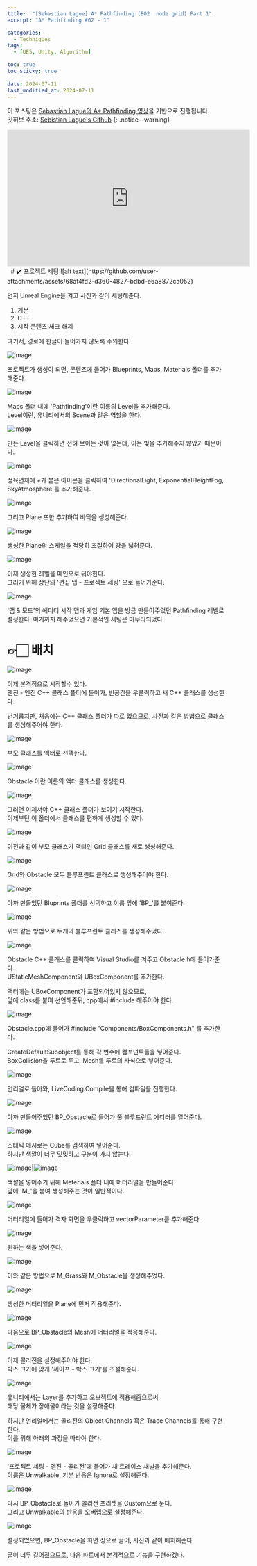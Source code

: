 ```yaml
---
title:  "[Sebastian Lague] A* Pathfinding (E02: node grid) Part 1"
excerpt: "A* Pathfinding #02 - 1"

categories:
  - Techniques
tags:
  - [UE5, Unity, Algorithm]

toc: true
toc_sticky: true
 
date: 2024-07-11
last_modified_at: 2024-07-11
---
```

이 포스팅은 [Sebastian Lague의 A* Pathfinding 영상](https://youtu.be/nhiFx28e7JY?si=81JsxqYwW6M3Jd1n)을 기반으로 진행됩니다.  
깃허브 주소: [Sebistian Lague's Github](https://github.com/SebLague/Pathfinding/blob/master/Episode%2002%20-%20grid/Assets/Grid.cs)
{: .notice--warning}

<iframe width="560" height="315" src="https://www.youtube.com/embed/nhiFx28e7JY?si=81JsxqYwW6M3Jd1n" title="YouTube video player" frameborder="0" allow="accelerometer; autoplay; clipboard-write; encrypted-media; gyroscope; picture-in-picture; web-share" referrerpolicy="strict-origin-when-cross-origin" allowfullscreen></iframe>
&nbsp;
# ✔️ 프로젝트 세팅
![alt text](https://github.com/user-attachments/assets/68af4fd2-d360-4827-bdbd-e6a8872ca052)

먼저 Unreal Engine을 켜고 사진과 같이 세팅해준다.
1. 기본
2. C++
3. 시작 콘텐츠 체크 해제

여기서, 경로에 한글이 들어가지 않도록 주의한다.

![image](https://github.com/user-attachments/assets/93b7c603-fd2b-4d37-8b8f-d162f64408f4)

프로젝트가 생성이 되면, 콘텐츠에 들어가 Blueprints, Maps, Materials 폴더를 추가해준다.

![image](https://github.com/user-attachments/assets/ecc33e87-b305-4444-bca8-48b22183b37c)

Maps 폴더 내에 'Pathfinding'이란 이름의 Level을 추가해준다.  
Level이란, 유니티에서의 Scene과 같은 역할을 한다.

![image](https://github.com/user-attachments/assets/a642216f-cefe-4ad7-b47b-6aaba4ef95a2)

만든 Level을 클릭하면 전혀 보이는 것이 없는데, 이는 빛을 추가해주지 않았기 때문이다.

![image](https://github.com/user-attachments/assets/2e77afad-cd52-4e35-992b-aabc5e630f7a)

정육면체에 +가 붙은 아이콘을 클릭하여 'DirectionalLight, ExponentialHeightFog, SkyAtmosphere'를 추가해준다.

![image](https://github.com/user-attachments/assets/5eec9b9f-690a-42e0-be89-84f85fa98913)

그리고 Plane 또한 추가하여 바닥을 생성해준다.

![image](https://github.com/user-attachments/assets/493e5ed7-e9f2-499b-99d2-d6d0fe8134f8)

생성한 Plane의 스케일을 적당히 조절하여 땅을 넓혀준다.

![image](https://github.com/user-attachments/assets/342f551b-9982-4804-a3ec-7396ed09452c)

이제 생성한 레벨을 메인으로 둬야한다.  
그러기 위해 상단의 '편집 탭 - 프로젝트 세팅' 으로 들어가준다.

![image](https://github.com/user-attachments/assets/f50f3c5f-e199-49de-ac16-e932498ed4e7)

'맵 & 모드'의 에디터 시작 맵과 게임 기본 맵을 방금 만들어주었던 Pathfinding 레벨로 설정한다.
여기까지 해주었으면 기본적인 세팅은 마무리되었다.

# 👉🏻 배치
![image](https://github.com/user-attachments/assets/96f84a66-69a4-4708-b7c0-a7220ce8874c)

이제 본격적으로 시작할수 있다.  
엔진 - 엔진 C++ 클래스 폴더에 들어가, 빈공간을 우클릭하고 새 C++ 클래스를 생성한다.

번거롭지만, 처음에는 C++ 클래스 폴더가 따로 없으므로, 사진과 같은 방법으로 클래스를 생성해주어야 한다.

![image](https://github.com/user-attachments/assets/874f4a24-d361-4b8c-85ba-ca22699e6452)

부모 클래스를 액터로 선택한다.

![image](https://github.com/user-attachments/assets/32878f2b-8fdd-4b99-b8d8-2fdd63a5190d)

Obstacle 이란 이름의 액터 클래스를 생성한다.

![image](https://github.com/user-attachments/assets/2fe345f1-1ce2-41d8-807c-35851dae7b5d)

그러면 이제서야 C++ 클래스 폴더가 보이기 시작한다.  
이제부턴 이 폴더에서 클래스를 편하게 생성할 수 있다.

![image](https://github.com/user-attachments/assets/dbca689e-4927-4d03-8e02-311333f1f5c7)

이전과 같이 부모 클래스가 액터인 Grid 클래스를 새로 생성해준다.

![image](https://github.com/user-attachments/assets/6b81fe9b-6d22-4dce-802e-fb38aee1ffc6)

Grid와 Obstacle 모두 블루프린트 클래스로 생성해주어야 한다.

![image](https://github.com/user-attachments/assets/79e0e4e1-69bb-4b8b-b11a-2f9fd444646b)

아까 만들었던 Bluprints 폴더를 선택하고 이름 앞에 'BP_'를 붙여준다.

![image](https://github.com/user-attachments/assets/05f86f9d-59e3-47a4-b369-e47628873e52)

위와 같은 방법으로 두개의 블루프린트 클래스를 생성해주었다.

![image](https://github.com/user-attachments/assets/e5432af3-eb9f-4344-8efe-59a59c6115e4)

Obstacle C++ 클래스를 클릭하여 Visual Studio를 켜주고 Obstacle.h에 들어가준다.  
UStaticMeshComponent와 UBoxComponent를 추가한다.

액터에는 UBoxComponent가 포함되어있지 않으므로,  
앞에 class를 붙여 선언해준뒤, cpp에서 #include 해주어야 한다. 

![image](https://github.com/user-attachments/assets/cf082678-b1be-4f72-a816-b5be05e53aec)

Obstacle.cpp에 들어가 #include "Components/BoxComponents.h" 를 추가한다.  

CreateDefaultSubobject를 통해 각 변수에 컴포넌트들을 넣어준다.  
BoxCollision을 루트로 두고, Mesh를 루트의 자식으로 넣어준다.

![image](https://github.com/user-attachments/assets/a1f9fec8-f21c-446b-bc48-bea11885f556)

언리얼로 돌아와, LiveCoding.Compile을 통해 컴파일을 진행한다.

![image](https://github.com/user-attachments/assets/51af5f7b-5490-4383-9473-da72896a7634)

아까 만들어주었던 BP_Obstacle로 들어가 풀 블루프린트 에디터를 열어준다.

![image](https://github.com/user-attachments/assets/dcd9b170-f3be-4776-9973-d0e3cc71d92b)

스태틱 메시로는 Cube를 검색하여 넣어준다.  
하지만 색깔이 너무 밋밋하고 구분이 가지 않는다.

![image](https://github.com/user-attachments/assets/65bacfd3-f250-4b22-ab65-a22e20ee7d43)|![image](https://github.com/user-attachments/assets/a0a6583b-0c95-404a-9f49-c7d14296ed82)

색깔을 넣어주기 위해 Meterials 폴더 내에 머터리얼을 만들어준다.  
앞에 'M_'을 붙여 생성해주는 것이 일반적이다.

![image](https://github.com/user-attachments/assets/c2a5d53c-1f9c-4f33-938f-befade2fc40a)

머터리얼에 들어가 격자 화면을 우클릭하고 vectorParameter를 추가해준다.

![image](https://github.com/user-attachments/assets/93328a6e-6b07-45fb-974d-df07493ed74c)

원하는 색을 넣어준다.

![image](https://github.com/user-attachments/assets/c16a2766-0d59-41e4-a74b-04d1df02a24a)

이와 같은 방법으로 M_Grass와 M_Obstacle을 생성해주었다.

![image](https://github.com/user-attachments/assets/76fdeb7b-08c0-4b80-a49b-08a8a27c44a1)

생성한 머터리얼을 Plane에 먼저 적용해준다.

![image](https://github.com/user-attachments/assets/ff071c70-7ab3-43fb-a9fa-42142eaadd2b)

다음으로 BP_Obstacle의 Mesh에 머터리얼을 적용해준다.

![image](https://github.com/user-attachments/assets/8c9a8145-f92b-4915-87f5-5e5bddf010a8)

이제 콜리전을 설정해주어야 한다.  
박스 크기에 맞게 '셰이프 - 박스 크기'를 조절해준다.

![image](https://github.com/user-attachments/assets/e0685d84-4759-4faa-842c-77bb44739f83)

유니티에서는 Layer를 추가하고 오브젝트에 적용해줌으로써,  
해당 물체가 장애물이라는 것을 설정해준다.

하지만 언리얼에서는 콜리전의 Object Channels 혹은 Trace Channels를 통해 구현한다.  
이를 위해 아래의 과정을 따라야 한다.

![image](https://github.com/user-attachments/assets/445ec8c7-435e-4d4f-905d-9530d4275b04)

'프로젝트 세팅 - 엔진 - 콜리전'에 들어가 새 트레이스 채널을 추가해준다.  
이름은 Unwalkable, 기본 반응은 Ignore로 설정해준다.

![image](https://github.com/user-attachments/assets/c1cfe5e6-e5bc-4df3-bb09-ea70b9202351)

다시 BP_Obstacle로 돌아가 콜리전 프리셋을 Custom으로 둔다.  
그리고 Unwalkable의 반응을 오버랩으로 설정해준다.

![image](https://github.com/user-attachments/assets/04322d6e-94b4-490e-abca-2e996d547e81)

설정되었으면, BP_Obstacle을 화면 상으로 끌어, 사진과 같이 배치해준다.

글이 너무 길어졌으므로, 다음 파트에서 본격적으로 기능을 구현하겠다.